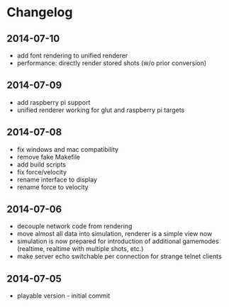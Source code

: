 Changelog
=========
2014-07-10
----------
 * add font rendering to unified renderer
 * performance: directly render stored shots (w/o prior conversion)

2014-07-09
----------
 * add raspberry pi support
 * unified renderer working for glut and raspberry pi targets

2014-07-08
----------
 * fix windows and mac compatibility
 * remove fake Makefile
 * add build scripts
 * fix force/velocity
 * rename interface to display
 * rename force to velocity

2014-07-06
----------
 * decouple network code from rendering
 * move almost all data into simulation, renderer is a simple view now
 * simulation is now prepared for introduction of additional gamemodes (realtime, realtime with multiple shots, etc.)
 * make server echo switchable per connection for strange telnet clients

2014-07-05
----------
 * playable version - initial commit
